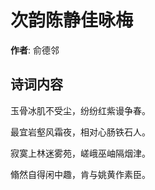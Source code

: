 # 次韵陈静佳咏梅

**作者**: 俞德邻

## 诗词内容

玉骨冰肌不受尘，纷纷红紫谩争春。

最宜岩壑风霜夜，相对心肠铁石人。

寂寞上林迷雾苑，嵯峨巫岫隔烟津。

翛然自得闲中趣，肯与姚黄作素臣。


